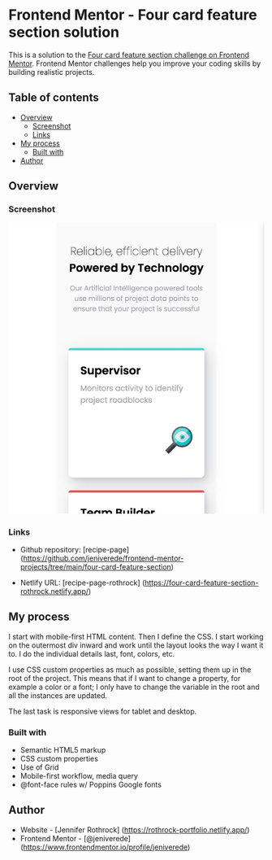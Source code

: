 # Frontend Mentor - Four card feature section solution

This is a solution to the [Four card feature section challenge on Frontend Mentor](https://www.frontendmentor.io/challenges/four-card-feature-section-weK1eFYK). Frontend Mentor challenges help you improve your coding skills by building realistic projects. 

## Table of contents

- [Overview](#overview)
  - [Screenshot](#screenshot)
  - [Links](#links)
- [My process](#my-process)
  - [Built with](#built-with)
- [Author](#author)

## Overview

### Screenshot

![](./images/four%20card%20feature%20section.jpg)

### Links

- Github repository: [recipe-page]
  (https://github.com/jeniverede/frontend-mentor-projects/tree/main/four-card-feature-section)

- Netlify URL: [recipe-page-rothrock]
  (https://four-card-feature-section-rothrock.netlify.app/)

## My process

I start with mobile-first HTML content. Then I define the CSS. I start working on the outermost div inward and work until the layout looks the way I want it to. I do the individual details last, font, colors, etc.

I use CSS custom properties as much as possible, setting them up in the root of the project.
This means that if I want to change a property, for example a color or a font; I only
have to change the variable in the root and all the instances are updated.

The last task is responsive views for tablet and desktop.

### Built with

- Semantic HTML5 markup
- CSS custom properties
- Use of Grid
- Mobile-first workflow, media query
- @font-face rules w/ Poppins Google fonts

## Author

- Website - [Jennifer Rothrock]
  (https://rothrock-portfolio.netlify.app/)
- Frontend Mentor - [@jeniverede]
  (https://www.frontendmentor.io/profile/jeniverede)